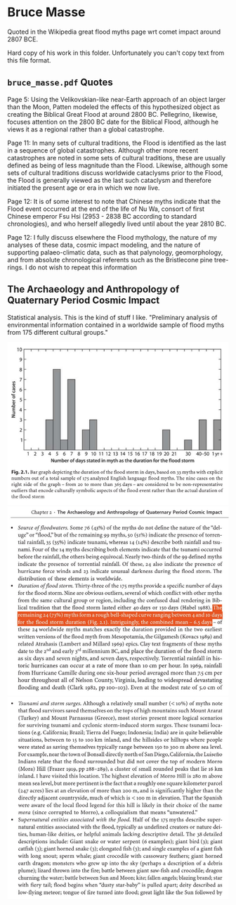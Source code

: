 # Bruce Masse

Quoted in the Wikipedia great flood myths page wrt comet impact around 2807 BCE.

Hard copy of his work in this folder. Unfortunately you can't copy text from this file format.

## `bruce_masse.pdf` Quotes

Page 5: Using the Velikovskian-like near-Earth approach of an object larger than the Moon, Patten modeled the effects of this hypothesized object as creating the Biblical Great Flood at around 2800 BC. Pellegrino, likewise, focuses attention on the 2800 BC date for the Biblical Flood, although he views it as a regional rather than a global catastrophe.

Page 11: In many sets of cultural traditions, the Flood is identified as the last in a sequence of global catastrophes. Although other more recent catastrophes are noted in some sets of cultural traditions, these are usually defined as being of less magnitude than the Flood. Likewise, although some sets of cultural traditions discuss worldwide cataclysms prior to the Flood, the Flood is generally viewed as the last such cataclysm and therefore initiated the present age or era in which we now live.

Page 12: It is of some interest to note that Chinese myths indicate that the Flood event occurred at the end of the life of Nu Wa, consort of first Chinese emperor Fsu Hsi (2953 - 2838 BC according to standard chronologies), and who herself allegedly lived until about the year 2810 BC.

Page 12: I fully discuss elsewhere the Flood mythology, the nature of my analyses of these data, cosmic impact modeling, and the nature of supporting palaeo-climatic data, such as that palynology, geomorphology, and from absolute chronological referents such as the Bristlecone pine tree-rings. I do not wish to repeat this information

## The Archaeology and Anthropology of Quaternary Period Cosmic Impact

Statistical analysis. This is the kind of stuff I like. "Preliminary analysis of environmental information contained in a
worldwide sample of flood myths from 175 different cultural groups."

![](img/masse1.jpg)
![](img/masse2.jpg)
![](img/masse3.jpg)